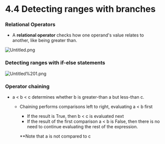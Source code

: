 # 4.4 Detecting ranges with branches

### Relational Operators

- A **relational operator** checks how one operand's value relates to another, like being greater than.

![Untitled.png](4.4.png)

### Detecting ranges with if-else statements

![Untitled%201.png](4.4.1.png)

### Operator chaining

- a < b < c determines whether b is greater-than a but less-than c.
    - Chaining performs comparisons left to right, evaluating a < b first
        - If the result is True, then b < c is evaluated next
        - If the result of the first comparison a < b is False, then there is no need to continue evaluating the rest of the expression.
        
        **Note that a is not compared to c